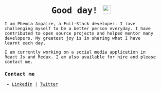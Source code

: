<samp>
<h1 align="center">Good day! <img src="https://user-images.githubusercontent.com/5679180/79618120-0daffb80-80be-11ea-819e-d2b0fa904d07.gif" width="27px"></h1>

I am Phemia Ampaire, a Full-Stack developer. I love challenging myself to be a better person everyday. I have contributed to open source projects and helped mentor many developers. My greatest joy is in sharing what I have learnt each day.

I am currently working on a social media application in React Js and Redux. I am also available for hire and please contact me.

### Contact me
- [LinkedIn](http://linkedin.com/in/phemia) | [Twitter](http://www.twitter.com/AmpaPhem) 
</samp>